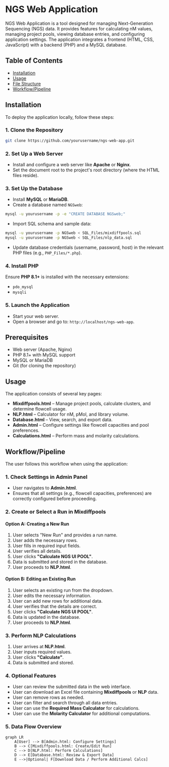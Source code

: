 # NGS Web Application

NGS Web Application is a tool designed for managing Next-Generation Sequencing (NGS) data. It provides features for calculating nM values, managing project pools, viewing database entries, and configuring application settings. The application integrates a frontend (HTML, CSS, JavaScript) with a backend (PHP) and a MySQL database.

## Table of Contents
- [Installation](#installation)
- [Usage](#usage)
- [File Structure](#file-structure)
- [Workflow/Pipeline](#workflowpipeline)

## Installation
To deploy the application locally, follow these steps:

### 1. Clone the Repository
```bash
git clone https://github.com/yourusername/ngs-web-app.git
```

### 2. Set Up a Web Server
- Install and configure a web server like **Apache** or **Nginx**.
- Set the document root to the project's root directory (where the HTML files reside).

### 3. Set Up the Database
- Install **MySQL** or **MariaDB**.
- Create a database named `NGSweb`:
```bash
mysql -u yourusername -p -e "CREATE DATABASE NGSweb;"
```
- Import SQL schema and sample data:
```bash
mysql -u yourusername -p NGSweb < SQL_Files/mixdiffpools.sql
mysql -u yourusername -p NGSweb < SQL_Files/nlp_data.sql
```
- Update database credentials (username, password, host) in the relevant PHP files (e.g., `PHP_Files/*.php`).

### 4. Install PHP
Ensure **PHP 8.1+** is installed with the necessary extensions:
- `pdo_mysql`
- `mysqli`

### 5. Launch the Application
- Start your web server.
- Open a browser and go to: `http://localhost/ngs-web-app`.

## Prerequisites
- Web server (Apache, Nginx)
- PHP 8.1+ with MySQL support
- MySQL or MariaDB
- Git (for cloning the repository)

## Usage
The application consists of several key pages:

- **Mixdiffpools.html** – Manage project pools, calculate clusters, and determine flowcell usage.
- **NLP.html** – Calculator for nM, pMol, and library volume.
- **Database.html** – View, search, and export data.
- **Admin.html** – Configure settings like flowcell capacities and pool preferences.
- **Calculations.html** – Perform mass and molarity calculations.

## Workflow/Pipeline

The user follows this workflow when using the application:

### **1. Check Settings in Admin Panel**
- User navigates to **Admin.html**.
- Ensures that all settings (e.g., flowcell capacities, preferences) are correctly configured before proceeding.

### **2. Create or Select a Run in Mixdiffpools**
#### **Option A: Creating a New Run**
1. User selects "New Run" and provides a run name.
2. User adds the necessary rows.
3. User fills in required input fields.
4. User verifies all details.
5. User clicks **"Calculate NGS UI POOL"**.
6. Data is submitted and stored in the database.
7. User proceeds to **NLP.html**.

#### **Option B: Editing an Existing Run**
1. User selects an existing run from the dropdown.
2. User edits the necessary information.
3. User can add new rows for additional data.
4. User verifies that the details are correct.
5. User clicks **"Calculate NGS UI POOL"**.
6. Data is updated in the database.
7. User proceeds to **NLP.html**.

### **3. Perform NLP Calculations**
1. User arrives at **NLP.html**.
2. User inputs required values.
3. User clicks **"Calculate"**.
4. Data is submitted and stored.

### **4. Optional Features**
- User can review the submitted data in the web interface.
- User can download an Excel file containing **Mixdiffpools** or **NLP** data.
- User can remove rows as needed.
- User can filter and search through all data entries.
- User can use the **Required Mass Calculator** for calculations.
- User can use the **Molarity Calculator** for additional computations.

### **5. Data Flow Overview**
```mermaid
graph LR
    A[User] --> B[Admin.html: Configure Settings]
    B --> C[Mixdiffpools.html: Create/Edit Run]
    C --> D[NLP.html: Perform Calculations]
    D --> E[Database.html: Review & Export Data]
    E -->|Optional| F[Download Data / Perform Additional Calcs]
```



